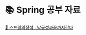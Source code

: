 # 📚 Spring 공부 자료
[📌 스프링의정석 : 남궁성과끝까지간다](https://storage.googleapis.com/static.fastcampus.co.kr/prod/uploads/202111/161253-24/[%ED%8C%A8%EC%8A%A4%ED%8A%B8%EC%BA%A0%ED%8D%BC%EC%8A%A4]-%EA%B5%90%EC%9C%A1%EA%B3%BC%EC%A0%95%EC%86%8C%EA%B0%9C%EC%84%9C-%EC%8A%A4%ED%94%84%EB%A7%81%EC%9D%98-%EC%A0%95%EC%84%9D---%EB%82%A8%EA%B6%81%EC%84%B1%EA%B3%BC-%EB%81%9D%EA%B9%8C%EC%A7%80-%EA%B0%84%EB%8B%A4.pdf)
